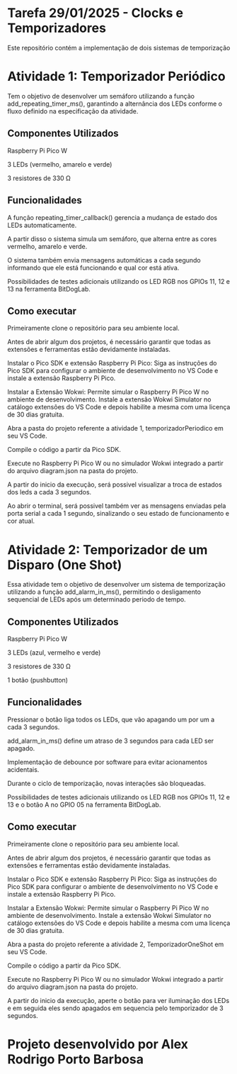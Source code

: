 # Tarefa 29/01/2025 - Clocks e Temporizadores

Este repositório contém a implementação de dois sistemas de temporização

# Atividade 1: Temporizador Periódico

Tem o objetivo de desenvolver um semáforo utilizando a função add_repeating_timer_ms(), garantindo a alternância dos LEDs conforme o fluxo definido na especificação da atividade.

## Componentes Utilizados

Raspberry Pi Pico W

3 LEDs (vermelho, amarelo e verde)

3 resistores de 330 Ω

## Funcionalidades

A função repeating_timer_callback() gerencia a mudança de estado dos LEDs automaticamente.

A partir disso o sistema simula um semáforo, que alterna entre as cores vermelho, amarelo e verde.

O sistema também envia mensagens automáticas a cada segundo informando que ele está funcionando e qual cor está ativa.

Possibilidades de testes adicionais utilizando os LED RGB nos GPIOs 11, 12 e 13 na ferramenta BitDogLab.

## Como executar 

Primeiramente clone o repositório para seu ambiente local.

Antes de abrir algum dos projetos, é necessário garantir que todas as extensões e ferramentas estão devidamente instaladas.

Instalar o Pico SDK e extensão Raspberry Pi Pico: Siga as instruções do Pico SDK para configurar o ambiente de desenvolvimento no VS Code e instale a extensão Raspberry Pi Pico.

Instalar a Extensão Wokwi: Permite simular o Raspberry Pi Pico W no ambiente de desenvolvimento. Instale a extensão Wokwi Simulator no catálogo extensões do VS Code e depois habilite a mesma com uma licença de 30 dias gratuita.

Abra a pasta do projeto referente a atividade 1, temporizadorPeriodico em seu VS Code.

Compile o código a partir da Pico SDK.

Execute no Raspberry Pi Pico W ou no simulador Wokwi integrado a partir do arquivo diagram.json na pasta do projeto.

A partir do inicio da execução, será possivel visualizar a troca de estados dos leds a cada 3 segundos.

Ao abrir o terminal, será possivel também ver as mensagens enviadas pela porta serial a cada 1 segundo, sinalizando o seu estado de funcionamento e cor atual.

# Atividade 2: Temporizador de um Disparo (One Shot)

Essa atividade tem o objetivo de desenvolver um sistema de temporização utilizando a função add_alarm_in_ms(), permitindo o desligamento sequencial de LEDs após um determinado periodo de tempo.

## Componentes Utilizados

Raspberry Pi Pico W

3 LEDs (azul, vermelho e verde)

3 resistores de 330 Ω

1 botão (pushbutton)

## Funcionalidades

Pressionar o botão liga todos os LEDs, que vão apagando um por um a cada 3 segundos.

add_alarm_in_ms() define um atraso de 3 segundos para cada LED ser apagado.

Implementação de debounce por software para evitar acionamentos acidentais.

Durante o ciclo de temporização, novas interações são bloqueadas.

Possibilidades de testes adicionais utilizando os LED RGB nos GPIOs 11, 12 e 13 e o botão A no GPIO 05 na ferramenta BitDogLab.

## Como executar 

Primeiramente clone o repositório para seu ambiente local.

Antes de abrir algum dos projetos, é necessário garantir que todas as extensões e ferramentas estão devidamente instaladas.

Instalar o Pico SDK e extensão Raspberry Pi Pico: Siga as instruções do Pico SDK para configurar o ambiente de desenvolvimento no VS Code e instale a extensão Raspberry Pi Pico.

Instalar a Extensão Wokwi: Permite simular o Raspberry Pi Pico W no ambiente de desenvolvimento. Instale a extensão Wokwi Simulator no catálogo extensões do VS Code e depois habilite a mesma com uma licença de 30 dias gratuita.

Abra a pasta do projeto referente a atividade 2, TemporizadorOneShot em seu VS Code.

Compile o código a partir da Pico SDK.

Execute no Raspberry Pi Pico W ou no simulador Wokwi integrado a partir do arquivo diagram.json na pasta do projeto.

A partir do inicio da execução, aperte o botão para ver iluminação dos LEDs e em seguida eles sendo apagados em sequencia pelo temporizador de 3 segundos.


# Projeto desenvolvido por Alex Rodrigo Porto Barbosa


